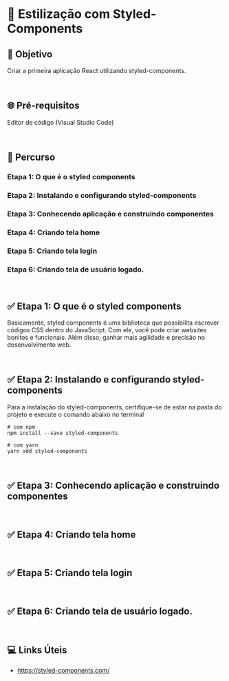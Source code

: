 # 📌 **Estilização com Styled-Components**
## 🎯 **Objetivo**
Criar a primeira aplicação React utilizando styled-components.

<br>

## 🌐 **Pré-requisitos**
Editor de código (Visual Studio Code)

<br>

## 🏁 **Percurso**
### Etapa 1: O que é o styled components
### Etapa 2: Instalando e configurando styled-components
### Etapa 3: Conhecendo aplicação e construindo componentes
### Etapa 4: Criando tela home
### Etapa 5: Criando tela login
### Etapa 6: Criando tela de usuário logado.

<br>

## ✅ **Etapa 1: O que é o styled components**
Basicamente, styled components é uma biblioteca que possibilita escrever códigos CSS dentro do JavaScript. Com ele, você pode criar websites bonitos e funcionais. Além disso, ganhar mais agilidade e precisão no desenvolvimento web.

<br>

## ✅ **Etapa 2: Instalando e configurando styled-components**
Para a instalação do styled-components, certifique-se de estar na pasta do projeto e execute o comando abaixo no terminal
```
# com npm
npm install --save styled-components

# com yarn
yarn add styled-components
```
<br>

## ✅ **Etapa 3: Conhecendo aplicação e construindo componentes**


<br>

## ✅ **Etapa 4: Criando tela home**


<br>

## ✅ **Etapa 5: Criando tela login**


<br>

## ✅ **Etapa 6: Criando tela de usuário logado.**


<br>

## 💻 **Links Úteis**

- https://styled-components.com/